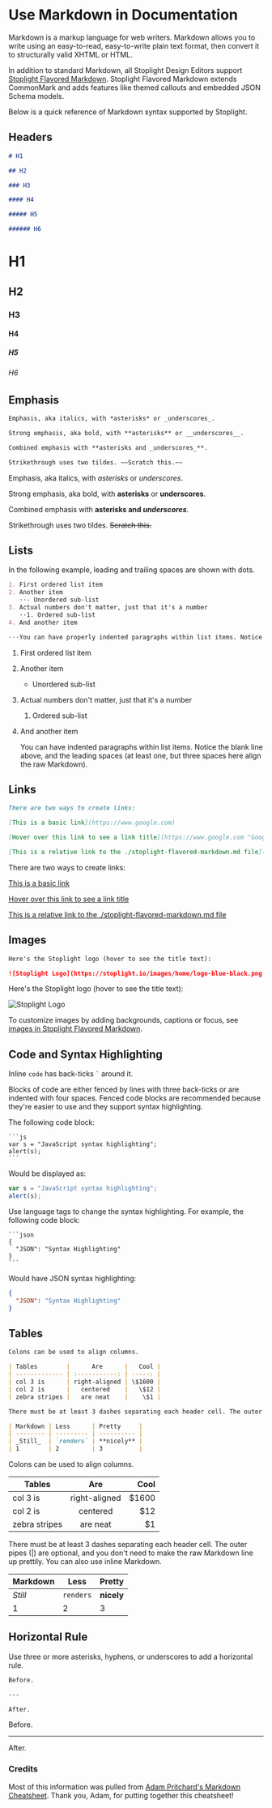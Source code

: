 # Use Markdown in Documentation

Markdown is a markup language for web writers. Markdown allows you to write using an easy-to-read, easy-to-write plain text format, then convert it to structurally valid XHTML or HTML.

In addition to standard Markdown, all Stoplight Design Editors support [Stoplight Flavored Markdown](./stoplight-flavored-markdown.md). Stoplight Flavored Markdown extends CommonMark and adds features like themed callouts and embedded JSON Schema models.

Below is a quick reference of Markdown syntax supported by Stoplight.

## Headers

```md title="Markdown Header Levels"
# H1

## H2

### H3

#### H4

##### H5

###### H6
```
# H1

## H2

### H3

#### H4

##### H5

###### H6

## Emphasis

```md title="Emphasis Examples"
Emphasis, aka italics, with *asterisks* or _underscores_.

Strong emphasis, aka bold, with **asterisks** or __underscores__.

Combined emphasis with **asterisks and _underscores_**.

Strikethrough uses two tildes. ~~Scratch this.~~
```

Emphasis, aka italics, with _asterisks_ or _underscores_.

Strong emphasis, aka bold, with **asterisks** or **underscores**.

Combined emphasis with **asterisks and _underscores_**.

Strikethrough uses two tildes. ~~Scratch this.~~

## Lists

In the following example, leading and trailing spaces are shown with dots.

```md title=Ordered List Example
1. First ordered list item
2. Another item
   ⋅⋅- Unordered sub-list
3. Actual numbers don't matter, just that it's a number
   ⋅⋅1. Ordered sub-list
4. And another item

⋅⋅⋅You can have properly indented paragraphs within list items. Notice the blank line above, and the leading spaces (at least one, but we'll use three here to also align the raw Markdown).
```

1. First ordered list item
2. Another item
   - Unordered sub-list
3. Actual numbers don't matter, just that it's a number
   1. Ordered sub-list
4. And another item

   You can have indented paragraphs within list items. Notice the blank line above, and the leading spaces (at least one, but three spaces here align the raw Markdown).

## Links

```md title=Link Examples
There are two ways to create links:

[This is a basic link](https://www.google.com)

[Hover over this link to see a link title](https://www.google.com "Google's Homepage")

[This is a relative link to the ./stoplight-flavored-markdown.md file](./stoplight-flavored-markdown.md)
```

There are two ways to create links:

[This is a basic link](https://www.google.com)

[Hover over this link to see a link title](https://www.google.com "Google's Homepage")

[This is a relative link to the ./stoplight-flavored-markdown.md file](./stoplight-flavored-markdown.md)

## Images

```md title=Image Example
Here's the Stoplight logo (hover to see the title text):

![Stoplight Logo](https://stoplight.io/images/home/logo-blue-black.png "Stoplight Logo")
```

Here's the Stoplight logo (hover to see the title text):

![Stoplight Logo](https://stoplight.io/images/home/logo-blue-black.png "Stoplight Logo")

To customize images by adding backgrounds, captions or focus, see [images in Stoplight Flavored Markdown](stoplight-flavored-markdown.md).

## Code and Syntax Highlighting

Inline `code` has back-ticks `` ` `` around it.

Blocks of code are either fenced by lines with three back-ticks or are indented with four spaces. Fenced code blocks are recommended because they're easier to use and they support syntax highlighting.

The following code block:

````
```js
var s = "JavaScript syntax highlighting";
alert(s);
```
````

Would be displayed as:

```js
var s = "JavaScript syntax highlighting";
alert(s);
```

Use language tags to change the syntax highlighting. For example, the following code block:

````
```json
{
  "JSON": "Syntax Highlighting"
}
```
````

Would have JSON syntax highlighting:

```json
{
  "JSON": "Syntax Highlighting"
}
```

## Tables

```md  title=Table Examples
Colons can be used to align columns.

| Tables        |      Are      |   Cool |
| ------------- | :-----------: | -----: |
| col 3 is      | right-aligned | \$1600 |
| col 2 is      |   centered    |   \$12 |
| zebra stripes |   are neat    |    \$1 |

There must be at least 3 dashes separating each header cell. The outer pipes (|) are optional, and you don't need to make the raw Markdown line up prettily. You can also use inline Markdown.

| Markdown | Less      | Pretty     |
| -------- | --------- | ---------- |
| _Still_  | `renders` | **nicely** |
| 1        | 2         | 3          |
```

Colons can be used to align columns.

| Tables        |      Are      |   Cool |
| ------------- | :-----------: | -----: |
| col 3 is      | right-aligned | \$1600 |
| col 2 is      |   centered    |   \$12 |
| zebra stripes |   are neat    |    \$1 |

There must be at least 3 dashes separating each header cell. The outer pipes (|) are optional, and you don't need to make the raw Markdown line up prettily. You can also use inline Markdown.

| Markdown | Less      | Pretty     |
| -------- | --------- | ---------- |
| _Still_  | `renders` | **nicely** |
| 1        | 2         | 3          |

## Horizontal Rule

Use three or more asterisks, hyphens, or underscores to add a horizontal rule.

```md
Before.

---

After.
```

Before.

---

After.

### Credits

Most of this information was pulled from [Adam Pritchard's Markdown Cheatsheet](https://github.com/adam-p/markdown-here/wiki/Markdown-Cheatsheet). Thank you, Adam, for putting together this cheatsheet!
